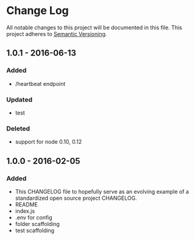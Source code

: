 # Change Log
All notable changes to this project will be documented in this file.
This project adheres to [Semantic Versioning](http://semver.org/).

## 1.0.1 - 2016-06-13
### Added
- /heartbeat endpoint
### Updated
- test
### Deleted
- support for node 0.10, 0.12

## 1.0.0 - 2016-02-05
### Added
- This CHANGELOG file to hopefully serve as an evolving example of a standardized open source project CHANGELOG.
- README
- index.js
- .env for config
- folder scaffolding
- test scaffolding
